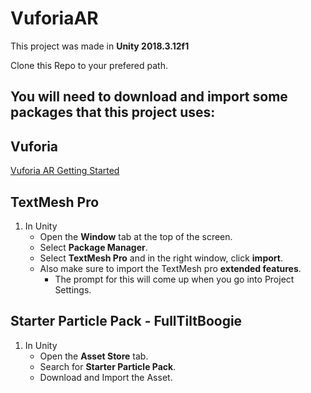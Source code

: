 # VuforiaAR

This project was made in **Unity 2018.3.12f1**

Clone this Repo to your prefered path.

You will need to download and import some **packages** that this project uses:
----------------------------

## Vuforia
[Vuforia AR Getting Started](https://library.vuforia.com/articles/Training/getting-started-with-vuforia-in-unity.html)


## TextMesh Pro

1. In Unity
   - Open the **Window** tab at the top of the screen.
   - Select **Package Manager**.
   - Select **TextMesh Pro** and in the right window, click **import**.
   - Also make sure to import the TextMesh pro **extended features**.
     - The prompt for this will come up when you go into Project Settings.     


## Starter Particle Pack - FullTiltBoogie

1. In Unity
   - Open the **Asset Store** tab.
   - Search for **Starter Particle Pack**.
   - Download and Import the Asset.
